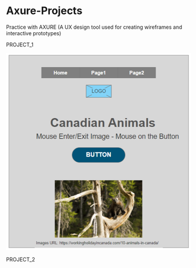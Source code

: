 # Axure-Projects

Practice with AXURE (A UX design tool used for creating wireframes and interactive prototypes)

PROJECT_1

![alt text](PROJECT_1/images/page2.png)

PROJECT_2
